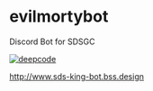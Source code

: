 # evilmortybot
Discord Bot for SDSGC

[![deepcode](https://www.deepcode.ai/api/gh/badge?key=eyJhbGciOiJIUzI1NiIsInR5cCI6IkpXVCJ9.eyJwbGF0Zm9ybTEiOiJnaCIsIm93bmVyMSI6Ildob0lzQWxwaGFIZWxpeCIsInJlcG8xIjoiZXZpbG1vcnR5Ym90IiwiaW5jbHVkZUxpbnQiOmZhbHNlLCJhdXRob3JJZCI6Mjc4MTgsImlhdCI6MTYxNDk2MjE4Mn0.Ob8HFQ0-7gb8qxFxFLRn3irRv6xrPDnuoRXUKy189ZU)](https://www.deepcode.ai/app/gh/WhoIsAlphaHelix/evilmortybot/_/dashboard?utm_content=gh%2FWhoIsAlphaHelix%2Fevilmortybot)

http://www.sds-king-bot.bss.design
